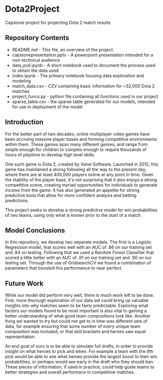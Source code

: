 # Dota2Project
Capstone project for projecting Dota 2 match results

## Repository Contents

* README.md - This file, an overview of the project.
* capstonepresentation.pptx - A powerpoint presentation intended for a non-technical audience
* data_pull.ipynb - A short notebook used to document the process used to obtain the data used
* index.ipynb - The primary notebook housing data exploration and modeling
* match_data.csv - CZV containing basic information for ~32,000 Dota 2 matches
* project_funcs.py -  python file containing all functions used in our project
* sparse_table.csv - the sparse table generated for our models, intended for use in deployment of the model


## Introduction

For the better part of two decades, online multiplayer video games have been accruing massive player bases and forming competitive environments within them. These games span many different genres, and range from simple enough for children to complex enough to require thousands of hours of playtime to develop high level skills.

One such game is Dota 2, created by Valve Software. Launched in 2012, this game has maintained a strong following all the way to the present day, where there are at least 400,000 players online at any point in time. Given the stability of the player base, it's not surprising that it also enjoys a strong competitive scene, creating myriad opportunities for individuals to generate income from the game. It has also generated an appetite for strong predictive tools that allow for more confident analysis and betting predictions.

This project seeks to develop a strong predictive model for win probabilities of two teams, using only what is known prior to the start of a match.

## Model Conclusions

In this repository, we develop two separate models. The first is a Logistic Regression model, that scores well with an AUC of .86 on our training set and .84 on testing. Following that we used a Random Forest Classifier that scored a little better with an AUC of .91 on our training set and .90 on our testing set. Through the use of GridsearchCV we found a combination of parameters that boosted this performance to near perfect.

## Future Work

While our model did perform very well, there is much work left to be done. First, more thorough exploration of our data set could bring up valuable insights into why matches seem to be fairly predictable. Exploring what factors our models found to be most important is also vital to gaining a better understanding of what good team compositions look like. Another thing we wanted to try but could not get to in time was different sets of data, for example ensuring that some number of every unique team composition was included, or that skill brackets and heroes saw equal representation.

An end goal of ours is to be able to simulate full drafts, in order to provide insight on what heroes to pick and when. For example a team with the 9th pick would be able to see what heroes provide the largest boost to their win probabilities, or perhaps would see early in the draft who they should ban. These pieces of information, if used in practice, could help guide teams to better strategies and overall performace in competitive matches.